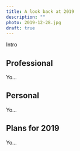 ```yaml
---
title: A look back at 2019
description: ""
photo: 2019-12-28.jpg
draft: true
---
```


Intro 

## Professional

Yo…

## Personal

Yo…

## Plans for 2019

Yo…
